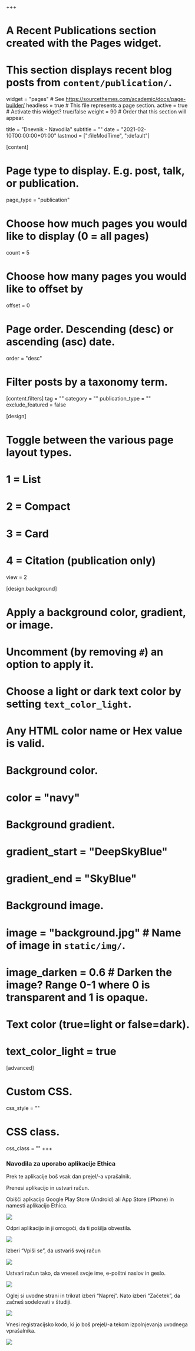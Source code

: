 +++
# A Recent Publications section created with the Pages widget.
# This section displays recent blog posts from `content/publication/`.

widget = "pages"  # See https://sourcethemes.com/academic/docs/page-builder/
headless = true  # This file represents a page section.
active = true  # Activate this widget? true/false
weight = 90  # Order that this section will appear.

title = "Dnevnik - Navodila"
subtitle = ""
date = "2021-02-10T00:00:00+01:00"
lastmod = [":fileModTime", ":default"]

[content]
  # Page type to display. E.g. post, talk, or publication.
  page_type = "publication"
  
  # Choose how much pages you would like to display (0 = all pages)
  count = 5
  
  # Choose how many pages you would like to offset by
  offset = 0

  # Page order. Descending (desc) or ascending (asc) date.
  order = "desc"

  # Filter posts by a taxonomy term.
  [content.filters]
    tag = ""
    category = ""
    publication_type = ""
    exclude_featured = false
  
[design]
  # Toggle between the various page layout types.
  #   1 = List
  #   2 = Compact
  #   3 = Card
  #   4 = Citation (publication only)
  view = 2
  
[design.background]
  # Apply a background color, gradient, or image.
  #   Uncomment (by removing `#`) an option to apply it.
  #   Choose a light or dark text color by setting `text_color_light`.
  #   Any HTML color name or Hex value is valid.
    
  # Background color.
  # color = "navy"
  
  # Background gradient.
  # gradient_start = "DeepSkyBlue"
  # gradient_end = "SkyBlue"
  
  # Background image.
  # image = "background.jpg"  # Name of image in `static/img/`.
  # image_darken = 0.6  # Darken the image? Range 0-1 where 0 is transparent and 1 is opaque.

  # Text color (true=light or false=dark).
  # text_color_light = true  
  
[advanced]
 # Custom CSS. 
 css_style = ""
 
 # CSS class.
 css_class = ""
+++

### Navodila za uporabo aplikacije Ethica

Prek te aplikacije boš vsak dan prejel/-a vprašalnik.

Prenesi aplikacijo in ustvari račun.

Obišči aplkacijo Google Play Store (Android) ali App Store (iPhone) in namesti aplikacijo Ethica.

![](/img/diary/sl/diary1.jpg) 

Odpri aplikacijo in ji omogoči, da ti pošilja obvestila.

![](/img/diary/sl/diary2.jpg)

Izberi “Vpiši se”, da ustvariš svoj račun

![](/img/diary/sl/diary3.jpg)

Ustvari račun tako, da vneseš svoje ime, e-poštni naslov in geslo.

![](/img/diary/sl/diary4.jpg)

Oglej si uvodne strani in trikrat izberi “Naprej”. Nato izberi “Začetek”, da začneš sodelovati v študiji.

![](/img/diary/sl/diary5.png)

Vnesi registracijsko kodo, ki jo boš prejel/-a tekom izpolnjevanja uvodnega vprašalnika.

![](/img/diary/sl/diary6.jpg)
